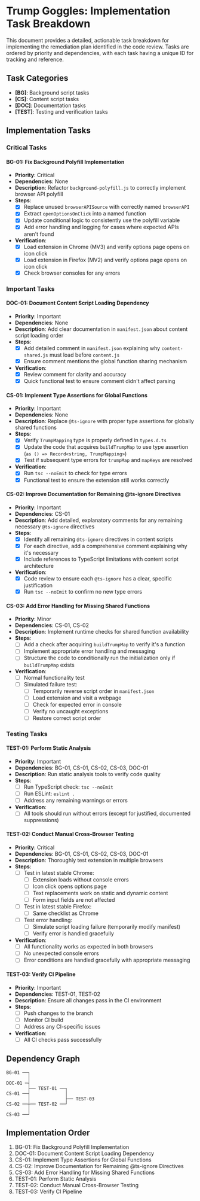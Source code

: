 # Trump Goggles: Implementation Task Breakdown

This document provides a detailed, actionable task breakdown for implementing the remediation plan identified in the code review. Tasks are ordered by priority and dependencies, with each task having a unique ID for tracking and reference.

## Task Categories

- **[BG]**: Background script tasks
- **[CS]**: Content script tasks
- **[DOC]**: Documentation tasks
- **[TEST]**: Testing and verification tasks

## Implementation Tasks

### Critical Tasks

#### BG-01: Fix Background Polyfill Implementation
- **Priority**: Critical
- **Dependencies**: None
- **Description**: Refactor `background-polyfill.js` to correctly implement browser API polyfill
- **Steps**:
  - [x] Replace unused `browserAPISource` with correctly named `browserAPI`
  - [x] Extract `openOptionsOnClick` into a named function
  - [x] Update conditional logic to consistently use the polyfill variable
  - [x] Add error handling and logging for cases where expected APIs aren't found
- **Verification**:
  - [x] Load extension in Chrome (MV3) and verify options page opens on icon click
  - [x] Load extension in Firefox (MV2) and verify options page opens on icon click
  - [x] Check browser consoles for any errors

### Important Tasks

#### DOC-01: Document Content Script Loading Dependency
- **Priority**: Important
- **Dependencies**: None
- **Description**: Add clear documentation in `manifest.json` about content script loading order
- **Steps**:
  - [x] Add detailed comment in `manifest.json` explaining why `content-shared.js` must load before `content.js`
  - [x] Ensure comment mentions the global function sharing mechanism
- **Verification**:
  - [x] Review comment for clarity and accuracy
  - [x] Quick functional test to ensure comment didn't affect parsing

#### CS-01: Implement Type Assertions for Global Functions
- **Priority**: Important
- **Dependencies**: None
- **Description**: Replace `@ts-ignore` with proper type assertions for globally shared functions
- **Steps**:
  - [x] Verify `TrumpMapping` type is properly defined in `types.d.ts`
  - [x] Update the code that acquires `buildTrumpMap` to use type assertion (`as () => Record<string, TrumpMapping>`)
  - [x] Test if subsequent type errors for `trumpMap` and `mapKeys` are resolved
- **Verification**:
  - [x] Run `tsc --noEmit` to check for type errors
  - [x] Functional test to ensure the extension still works correctly

#### CS-02: Improve Documentation for Remaining @ts-ignore Directives
- **Priority**: Important 
- **Dependencies**: CS-01
- **Description**: Add detailed, explanatory comments for any remaining necessary `@ts-ignore` directives
- **Steps**:
  - [x] Identify all remaining `@ts-ignore` directives in content scripts
  - [x] For each directive, add a comprehensive comment explaining why it's necessary
  - [x] Include references to TypeScript limitations with content script architecture
- **Verification**:
  - [x] Code review to ensure each `@ts-ignore` has a clear, specific justification
  - [x] Run `tsc --noEmit` to confirm no new type errors

#### CS-03: Add Error Handling for Missing Shared Functions
- **Priority**: Minor
- **Dependencies**: CS-01, CS-02
- **Description**: Implement runtime checks for shared function availability
- **Steps**:
  - [ ] Add a check after acquiring `buildTrumpMap` to verify it's a function
  - [ ] Implement appropriate error handling and messaging
  - [ ] Structure the code to conditionally run the initialization only if `buildTrumpMap` exists
- **Verification**:
  - [ ] Normal functionality test
  - [ ] Simulated failure test:
    - [ ] Temporarily reverse script order in `manifest.json`
    - [ ] Load extension and visit a webpage
    - [ ] Check for expected error in console
    - [ ] Verify no uncaught exceptions
    - [ ] Restore correct script order

### Testing Tasks

#### TEST-01: Perform Static Analysis
- **Priority**: Important
- **Dependencies**: BG-01, CS-01, CS-02, CS-03, DOC-01
- **Description**: Run static analysis tools to verify code quality
- **Steps**:
  - [ ] Run TypeScript check: `tsc --noEmit`
  - [ ] Run ESLint: `eslint .`
  - [ ] Address any remaining warnings or errors
- **Verification**:
  - [ ] All tools should run without errors (except for justified, documented suppressions)

#### TEST-02: Conduct Manual Cross-Browser Testing
- **Priority**: Critical
- **Dependencies**: BG-01, CS-01, CS-02, CS-03, DOC-01
- **Description**: Thoroughly test extension in multiple browsers
- **Steps**:
  - [ ] Test in latest stable Chrome:
    - [ ] Extension loads without console errors
    - [ ] Icon click opens options page
    - [ ] Text replacements work on static and dynamic content
    - [ ] Form input fields are not affected
  - [ ] Test in latest stable Firefox:
    - [ ] Same checklist as Chrome
  - [ ] Test error handling:
    - [ ] Simulate script loading failure (temporarily modify manifest)
    - [ ] Verify error is handled gracefully
- **Verification**:
  - [ ] All functionality works as expected in both browsers
  - [ ] No unexpected console errors
  - [ ] Error conditions are handled gracefully with appropriate messaging

#### TEST-03: Verify CI Pipeline
- **Priority**: Important
- **Dependencies**: TEST-01, TEST-02
- **Description**: Ensure all changes pass in the CI environment
- **Steps**:
  - [ ] Push changes to the branch
  - [ ] Monitor CI build
  - [ ] Address any CI-specific issues
- **Verification**:
  - [ ] All CI checks pass successfully

## Dependency Graph

```
BG-01 ──┐
        │
DOC-01 ─┤
        ├── TEST-01 ──┐
CS-01 ──┤             │
        │             ├── TEST-03
CS-02 ──┼── TEST-02 ──┘
        │
CS-03 ──┘
```

## Implementation Order

1. BG-01: Fix Background Polyfill Implementation
2. DOC-01: Document Content Script Loading Dependency
3. CS-01: Implement Type Assertions for Global Functions
4. CS-02: Improve Documentation for Remaining @ts-ignore Directives
5. CS-03: Add Error Handling for Missing Shared Functions
6. TEST-01: Perform Static Analysis
7. TEST-02: Conduct Manual Cross-Browser Testing
8. TEST-03: Verify CI Pipeline